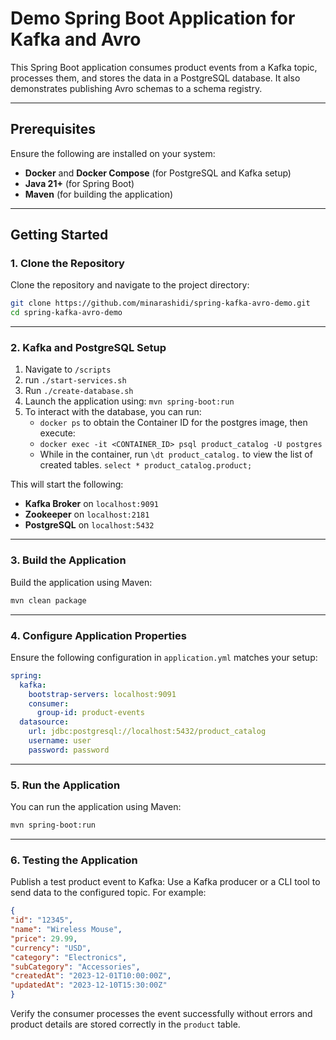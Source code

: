 
# Demo Spring Boot Application for Kafka and Avro

This Spring Boot application consumes product events from a Kafka topic, processes them, and stores the data in a PostgreSQL database. It also demonstrates publishing Avro schemas to a schema registry.

---

## Prerequisites

Ensure the following are installed on your system:
- **Docker** and **Docker Compose** (for PostgreSQL and Kafka setup)
- **Java 21+** (for Spring Boot)
- **Maven** (for building the application)

---

## Getting Started

### 1. Clone the Repository
Clone the repository and navigate to the project directory:
```bash
git clone https://github.com/minarashidi/spring-kafka-avro-demo.git
cd spring-kafka-avro-demo
```

---

### 2. Kafka and PostgreSQL Setup

1. Navigate to `/scripts`
2. run `./start-services.sh`
3. Run `./create-database.sh`
4. Launch the application using: `mvn spring-boot:run`
5. To interact with the database, you can run:
    - `docker ps` to obtain the Container ID for the postgres image, then execute:
    - `docker exec -it <CONTAINER_ID> psql product_catalog -U postgres`
    - While in the container, run `\dt product_catalog.` to view the list of created tables.
      `select * product_catalog.product;`


This will start the following:
- **Kafka Broker** on `localhost:9091`
- **Zookeeper** on `localhost:2181`
- **PostgreSQL** on `localhost:5432`

---

### 3. Build the Application

Build the application using Maven:
```bash
mvn clean package
```

---

### 4. Configure Application Properties

Ensure the following configuration in `application.yml` matches your setup:

```yaml
spring:
  kafka:
    bootstrap-servers: localhost:9091
    consumer:
      group-id: product-events
  datasource:
    url: jdbc:postgresql://localhost:5432/product_catalog
    username: user
    password: password
```

---

### 5. Run the Application

You can run the application using Maven:
```bash
mvn spring-boot:run
```

---

### 6. Testing the Application

Publish a test product event to Kafka:
   Use a Kafka producer or a CLI tool to send data to the configured topic. For example:
   
``` json
{
"id": "12345",
"name": "Wireless Mouse",
"price": 29.99,
"currency": "USD",
"category": "Electronics",
"subCategory": "Accessories",
"createdAt": "2023-12-01T10:00:00Z",
"updatedAt": "2023-12-10T15:30:00Z"
}
 ```

Verify the consumer processes the event successfully without errors and product details are stored correctly in the `product` table.
